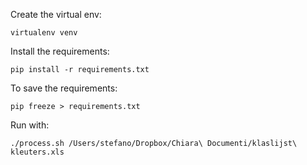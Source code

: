 Create the virtual env:

    virtualenv venv
    
Install the requirements:

    pip install -r requirements.txt

To save the requirements:
    
    pip freeze > requirements.txt
    
Run with:

    ./process.sh /Users/stefano/Dropbox/Chiara\ Documenti/klaslijst\ kleuters.xls
    

